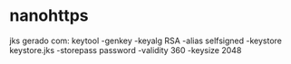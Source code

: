 # nanohttps

jks gerado com:
keytool -genkey -keyalg RSA -alias selfsigned -keystore keystore.jks -storepass password -validity 360 -keysize 2048
